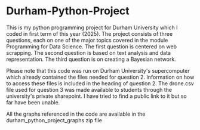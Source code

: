 # Durham-Python-Project
This is my python programming project for Durham University which I coded in first term of this year (2025). The project consists of three questions, each on one of the major topics covered in the module Programming for Data Science. The first question is centered on web scrapping. The second question is based on text analysis and data representation. The third question is on creating a Bayesian network. 

Please note that this code was run on Durham University's supercomputer which already contained the files needed for question 2. Information on how to access these files is included in the heading of question 2. The drone.csv file used for question 3 was made available to students through the university's private sharepoint. I have tried to find a public link to it but so far have been unable. 

All the graphs referenced in the code are available in the durham_python_project_graphs zip file
